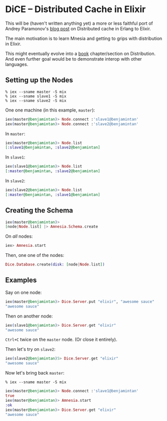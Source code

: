 # DiCE – Distributed Cache in Elixir

This will be (haven't written anything yet) a more or less faithful port of Andrey Paramonov's [blog post](http://ndpar.blogspot.sg/2010/01/distributed-cache-in-erlang.html) on Distributed cache in Erlang to Elixir.

The main motivation is to learn Mnesia and getting to grips with distribution in Elixir.

This might eventually evolve into a [book](http://www.exotpbook.com) chapter/section on Distribution. And even further goal would be to demonstrate interop with other languages.

## Setting up the Nodes

```
% iex --sname master -S mix
% iex --sname slave1 -S mix
% iex --sname slave2 -S mix
```

One one machine (in this example, `master`):

```elixir
iex(master@benjamintan)> Node.connect :'slave1@benjamintan'
iex(master@benjamintan)> Node.connect :'slave2@benjamintan'
```

In `master`:

```elixir
iex(master@benjamintan)> Node.list
[:slave1@benjamintan, :slave2@benjamintan]
```

In `slave1`:

```elixir
iex(slave1@benjamintan)> Node.list
[:master@benjamintan, :slave2@benjamintan]
```

In `slave2`:

```elixir
iex(slave2@benjamintan)> Node.list
[:master@benjamintan, :slave1@benjamintan]
```

## Creating the Schema

```elixir
iex(master@benjamintan)> 
[node|Node.list] |> Amnesia.Schema.create
```

On _all_ nodes:

```elixir
iex> Amnesia.start
```

Then, one one of the nodes:

```elixir
Dice.Database.create(disk: [node|Node.list])
```

## Examples

Say on one node:

```elixir
iex(master@benjamintan)> Dice.Server.put "elixir", "awesome sauce"
"awesome sauce"
```

Then on another node:

```elixir
iex(slave1@benjamintan)> Dice.Server.get "elixir"
"awesome sauce"
```

`Ctrl+C` twice on the `master` node. (Or close it entirely).

Then let's try on `slave2`:

```elixir
iex(slave2@benjamintan)5> Dice.Server.get "elixir"
"awesome sauce"
```

Now let's bring back `master`:

```
% iex --sname master -S mix
```

```elixir
iex(master@benjamintan)> Node.connect :'slave1@benjamintan'
true
iex(master@benjamintan)> Amnesia.start
:ok
iex(master@benjamintan)> Dice.Server.get "elixir"
"awesome sauce"
```
